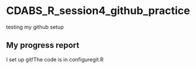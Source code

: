 # CDABS_R_session4_github_practice
testing my github setup

## My progress report ##

I set up git!The code is in configuregit.R

